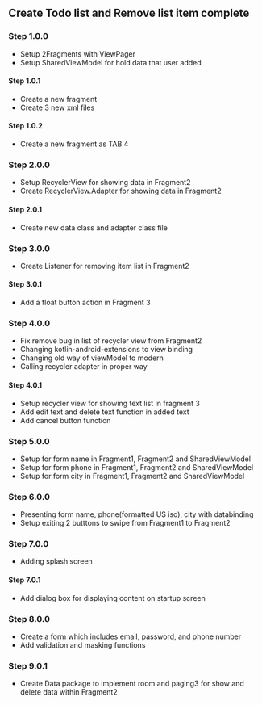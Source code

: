 ## Create Todo list and Remove list item complete

### Step 1.0.0
- Setup 2Fragments with ViewPager
- Setup SharedViewModel for hold data that user added

#### Step 1.0.1
- Create a new fragment 
- Create 3 new xml files 

#### Step 1.0.2
- Create a new fragment as TAB 4

### Step 2.0.0
- Setup RecyclerView for showing data in Fragment2
- Create RecyclerView.Adapter for showing data in Fragment2

#### Step 2.0.1
- Create new data class and adapter class file

### Step 3.0.0
- Create Listener for removing item list in Fragment2

#### Step 3.0.1
- Add a float button action in Fragment 3

### Step 4.0.0
- Fix remove bug in list of recycler view from Fragment2
- Changing kotlin-android-extensions to view binding
- Changing old way of viewModel to modern
- Calling recycler adapter in proper way

#### Step 4.0.1
- Setup recycler view for showing text list in fragment 3
- Add edit text and delete text function in added text
- Add cancel button function

### Step 5.0.0
- Setup for form name in Fragment1, Fragment2 and SharedViewModel
- Setup for form phone in Fragment1, Fragment2 and SharedViewModel
- Setup for form city in Fragment1, Fragment2 and SharedViewModel

### Step 6.0.0
- Presenting form name, phone(formatted US iso), city with databinding
- Setup exiting 2 butttons to swipe from Fragment1 to Fragment2

### Step 7.0.0
- Adding splash screen

#### Step 7.0.1
- Add dialog box for displaying content on startup screen

### Step 8.0.0
- Create a form which includes email, password, and phone number
- Add validation and masking functions

### Step 9.0.1
- Create Data package to implement room and paging3 for show and delete data within Fragment2

